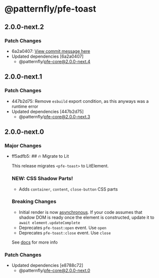 # @patternfly/pfe-toast

## 2.0.0-next.2

### Patch Changes

- 6a2a0407: [View commit message here](https://gist.github.com/heyMP/200fc0b840690541475923facba393ab)
- Updated dependencies [6a2a0407]
  - @patternfly/pfe-core@2.0.0-next.4

## 2.0.0-next.1

### Patch Changes

- 447b2d75: Remove `esbuild` export condition, as this anyways was a runtime error
- Updated dependencies [447b2d75]
  - @patternfly/pfe-core@2.0.0-next.3

## 2.0.0-next.0

### Major Changes

- ff5adfb5: ## 🔥 Migrate to Lit

  This release migrates `<pfe-toast>` to LitElement.

  ### NEW: CSS Shadow Parts!

  - Adds `container`, `content`, `close-button` CSS parts

  ### Breaking Changes

  - Initial render is now [asynchronous](https://lit.dev/docs/components/lifecycle/#reactive-update-cycle).
    If your code assumes that shadow DOM is ready once the element is constructed, update it to `await element.updateComplete`
  - Deprecates `pfe-toast:open` event. Use `open`
  - Deprecates `pfe-toast:close` event. Use `close`

  See [docs](https://patternflyelements.org/components/toast/) for more info

### Patch Changes

- Updated dependencies [e8788c72]
  - @patternfly/pfe-core@2.0.0-next.0
